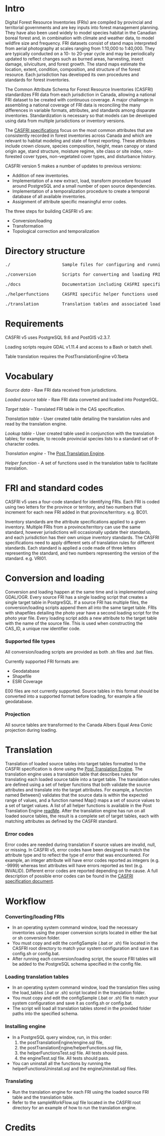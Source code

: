 # Intro
Digital Forest Resource Inventories (FRIs) are compiled by provincial and territorial governments and are key inputs into forest management planning. They have also been used widely to model species habitat in the Canadian boreal forest and, in combination with climate and weather data, to model wildfire size and frequency. FRI datasets consist of stand maps interpreted from aerial photography at scales ranging from 1:10,000 to 1:40,000. They are typically conducted on a 10- to 20-year cycle and may be periodically updated to reflect changes such as burned areas, harvesting, insect damage, silviculture, and forest growth. The stand maps estimate the location, extent, condition, composition, and structure of the forest resource. Each jurisdiction has developed its own procedures and standards for forest inventories. 

The Common Attribute Schema for Forest Resource Inventories (CASFRI) standardizes FRI data from each jurisdiction in Canada, allowing a national FRI dataset to be created with continuous coverage. A major challenge in assembling a national coverage of FRI data is reconciling the many differences in variable formats, attributes, and standards among disparate inventories. Standardization is necessary so that models can be developed using data from multiple jurisdictions or inventory versions.

The [CASFRI specifications](https://github.com/edwardsmarc/CASFRI/tree/master/docs/specifications) focus on the most common attributes that are consistently recorded in forest inventories across Canada and which are relevant to habitat modeling and state of forest reporting. These attributes include crown closure, species composition, height, mean canopy or stand origin age, stand structure, moisture regime, site class or site index, non-forested cover types, non-vegetated cover types, and disturbance history.

CASFRI version 5 makes a number of updates to previous versions:
* Addition of new inventories.
* Implementation of a new extract, load, transform procedure focused around PostgreSQL and a small number of open source dependencies.
* Implementation of a temporalization procedure to create a temporal database of all available inventories.
* Assignment of attribute specific meaningful error codes.

The three steps for building CASFRI v5 are:
* Conversion/loading
* Transformation
* Topological correction and temporalization

# Directory structure
<pre>
./                    Sample files for configuring and running scripts

./conversion          Scripts for converting and loading FRI datasets using either .bat or .sh

./docs                Documentation including CASFRI specifications

./helperfunctions     CASFRI specific helper functions used for table translation

./translation         Translation tables and associated loading scripts
</pre>

# Requirements
CASFRI v5 uses PostgreSQL 9.6 and PostGIS v2.3.7.

Loading scripts require GDAL v1.11.4 and access to a Bash or batch shell.

Table translation requires the PostTranslationEngine v0.1beta

# Vocabulary
*Source data* - Raw FRI data received from jurisdictions.

*Loaded source table* - Raw FRI data converted and loaded into PostgreSQL.

*Target table* - Translated FRI table in the CAS specification.

*Translation table* - User created table detailing the translation rules and read by the translation engine.

*Lookup table* - User created table used in conjunction with the translation tables; for example, to recode provincial species lists to a standard set of 8-character codes.

*Translation engine* - The [Post Translation Engine](https://github.com/edwardsmarc/postTranslationEngine).

*Helper function* - A set of functions used in the translation table to facilitate translation.

# FRI and standard codes
CASFRI v5 uses a four-code standard for identifying FRIs. Each FRI is coded using two letters for the province or territory, and two numbers that increment for each new FRI added in that province/territory. e.g. BC01.

Inventory standards are the attribute specifications applied to a given inventory. Multiple FRIs from a province/territory can use the same standard, however jurisdictions will occasionally update their standards, and each jurisdiction has their own unique inventory standards. The CASFRI specifications need to apply different sets of translation rules for different standards. Each standard is applied a code made of three letters representing the standard, and two numbers representing the version of the standard. e.g. VRI01.

# Conversion and loading
Conversion and loading happen at the same time and is implemented using GDAL/OGR. Every source FRI has a single loading script that creates a single target table in PostgreSQL. If a source FRI has multiple files, the conversion/loading scripts append them all into the same target table. FRIs with shapefiles detailing the photo year have a second loading script for the photo year file. Every loading script adds a new attribute to the target table with the name of the source file. This is used when constructing the CAS_ID, a unique row identifier code.

### Supported file types
All conversion/loading scripts are provided as both .sh files and .bat files.

Currently supported FRI formats are:
* Geodatabase
* Shapefile
* ESRI Coverage

E00 files are not currently supported. Source tables in this format should be converted into a supported format before loading, for example a file geodatabase.

### Projection
All source tables are transformed to the Canada Albers Equal Area Conic projection during loading.

# Translation
Translation of loaded source tables into target tables formatted to the CASFRI specification is done using the [Post Translation Engine](https://github.com/edwardsmarc/postTranslationEngine). The translation engine uses a translation table that describes rules for translating each loaded source table into a target table. The translation rules are defined using a set of helper functions that both validate the source attributes and translate into the target attributes. For example, a function named Between() validates that the source data is within the expected range of values, and a function named Map() maps a set of source values to a set of target values. A list of all helper functions is available in the Post Translation Engine [readMe](https://github.com/edwardsmarc/postTranslationEngine). After the translation engine has run on all loaded source tables, the result is a complete set of target tables, each with matching attributes as defined by the CASFRI standard. 

### Error codes
Error codes are needed during translation if source values are invalid, null, or missing. In CASFRI v5, error codes have been designed to match the attribute type and to reflect the type of error that was encountered. For example, an integer attribute will have error codes reported as integers (e.g. -9999) whereas text attributes will have errors reported as text (e.g. INVALID). Different error codes are reported depending on the cause. A full description of possible error codes can be found in the [CASFRI specification document](https://github.com/edwardsmarc/CASFRI/tree/master/docs/specifications).

# Workflow
### Converting/loading FRIs
* In an operating system command window, load the necessary inventories using the proper conversion scripts located in either the bat or sh conversion folder. 
* You must copy and edit the configSample (.bat or .sh) file located in the CASFRI root directory to match your system configuration and save it as config.sh or config.bat.
* After running each conversion/loading script, the source FRI tables will be added to the PostgreSQL schema specified in the config file.
### Loading translation tables
* In an operating system command window, load the translation files using the load_tables (.bat or .sh) script located in the translation folder. 
* You must copy and edit the configSample (.bat or .sh) file to match your system configuration and save it as config.sh or config.bat.
* The script will load all translation tables stored in the provided folder paths into the specified schema.
### Installing engine
* In a PostgreSQL query window, run, in this order:
  1. the postTranslationEngine/engine.sql file,
  2. the postTranslationEngine/helperFunctions.sql file,
  3. the helperFunctionsTest.sql file. All tests should pass.
  4. the engineTest.sql file. All tests should pass.
* You can uninstall all the functions by running the helperFunctionsUninstall.sql and the engineUninstall.sql files.
### Translating
* Run the translation engine for each FRI using the loaded source FRI table and the translation table.
* Refer to the sampleWorkFlow.sql file located in the CASFRI root directory for an example of how to run the translation engine.
# Credits
